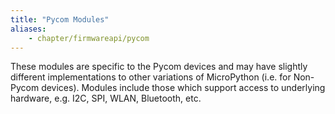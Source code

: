 ```yaml
---
title: "Pycom Modules"
aliases:
    - chapter/firmwareapi/pycom
---
```

These modules are specific to the Pycom devices and may have slightly different implementations to other variations of MicroPython (i.e. for Non-Pycom devices). Modules include those which support access to underlying hardware, e.g. I2C, SPI, WLAN, Bluetooth, etc.

